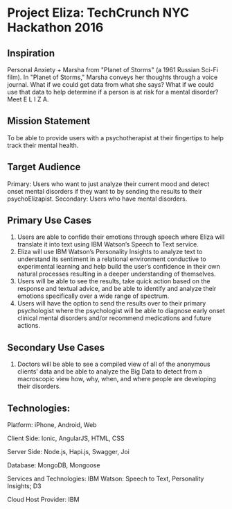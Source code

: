 # Project Eliza: TechCrunch NYC Hackathon 2016 

## Inspiration
Personal Anxiety + Marsha from "Planet of Storms" (a 1961 Russian Sci-Fi film). In "Planet of Storms," Marsha conveys her thoughts through a voice journal. What if we could get data from what she says? What if we could use that data to help determine if a person is at risk for a mental disorder? Meet E L I Z A. 

## Mission Statement
To be able to provide users with a psychotherapist at their fingertips to help track their mental health.

## Target Audience
Primary:  Users who want to just analyze their current mood and detect onset mental disorders if they want to by sending the results to their psychoElizapist. 
Secondary: Users who have mental disorders.

## Primary Use Cases
1. Users are able to confide their emotions through speech where Eliza will translate it into text using IBM Watson’s Speech to Text service.
2. Eliza will use IBM Watson’s Personality Insights to analyze text to understand its sentiment in a relational environment conductive to experimental learning and help build the user’s confidence in their own natural processes resulting in a deeper understanding of themselves.
3. Users will be able to see the results, take quick action based on the response and textual advice, and be able to identify and analyze their emotions specifically over a wide range of spectrum. 
4. Users will have the option to send the results over to their primary psychologist where the psychologist will be able to diagnose early onset clinical mental disorders and/or recommend medications and future actions.

## Secondary Use Cases
1. Doctors will be able to see a compiled view of all of the anonymous clients’ data and be able to analyze the Big Data to detect from a macroscopic view how, why, when, and where people are developing their disorders.

## Technologies:
Platform: iPhone, Android, Web

Client Side: Ionic, AngularJS, HTML, CSS

Server Side: Node.js, Hapi.js, Swagger, Joi

Database: MongoDB, Mongoose

Services and Technologies: IBM Watson: Speech to Text, Personality Insights; D3

Cloud Host Provider: IBM 
